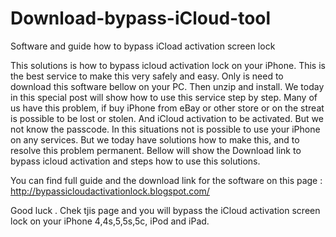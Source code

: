 Download-bypass-iCloud-tool
===========================

Software and guide how to bypass iCload activation screen lock

This solutions is how to bypass icloud activation lock on your iPhone. This is the best service to make this very safely and easy. Only is need to download this software bellow on your PC. Then unzip and install. We today in this special post will show how  to use this service step by step. Many of us have this problem, if buy iPhone from eBay or other store or on the streat is possible to be lost or stolen. And iCloud activation to be activated. But we not know the passcode. In this situations not is possible to use your iPhone on any services. But we today have solutions how to make this, and to resolve this problem permanent. Bellow will show the Download link to bypass icloud activation and steps how to use this solutions.

You can find full guide and the download link for the software on this page : http://bypassicloudactivationlock.blogspot.com/

Good luck . Chek tjis page and you will bypass the iCloud activation screen lock on your iPhone 4,4s,5,5s,5c, iPod and iPad.
